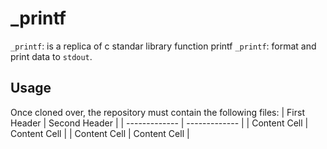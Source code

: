 # _printf

 `_printf`: is a replica of c standar library function printf
 `_printf`: format and print data to `stdout`.


## Usage

Once cloned over, the repository must contain the following files:
| First Header  | Second Header |
| ------------- | ------------- |
| Content Cell  | Content Cell  |
| Content Cell  | Content Cell  |

 
